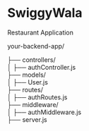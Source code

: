 # SwiggyWala
Restaurant Application

your-backend-app/

├── controllers/  <br>
│   ├── authController.js <br>
├── models/ <br>
│   ├── User.js <br>
├── routes/ <br>
│   ├── authRoutes.js <br>
├── middleware/ <br>
│   ├── authMiddleware.js <br>
├── server.js <br>

